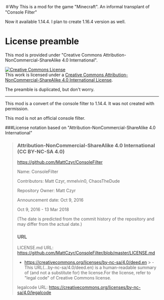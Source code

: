 ＃Why
This is a mod for the game "Minecraft".
An informal transplant of "Console Filter"

Now it available 1.14.4.
I plan to create 1.16.4 version as well.

# License preamble
This mod is provided under "Creative Commons Attribution-NonCommercial-ShareAlike 4.0 International".

<a rel="license" href="http://creativecommons.org/licenses/by-nc-sa/4.0/"><img alt="Creative Commons License" style="border-width:0" src="https://i.creativecommons.org/l/by-nc-sa/4.0/88x31.png" /></a><br />This work is licensed under a <a rel="license" href="http://creativecommons.org/licenses/by-nc-sa/4.0/">Creative Commons Attribution-NonCommercial-ShareAlike 4.0 International License</a>.

The preamble is duplicated, but don't worry.
<hr>
This mod is a convert of the console filter to 1.14.4.
It was not created with permission.

This mod is not an official console filter.

###License notation based on "Attribution-NonCommercial-ShareAlike 4.0 International"
<p></p>

> ### Attribution-NonCommercial-ShareAlike 4.0 International (CC BY-NC-SA 4.0)
>
>
> https://github.com/MattCzyr/ConsoleFilter
>
> Name: ConsoleFilter
>
> Contributors: Matt Czyr, mmelvin0, ChaosTheDude
>
> Repository Owner: Matt Czyr
>
> Announcement date: Oct 9, 2016
>
> Oct 9, 2016 - 13 Mar 2018
>
> (The date is predicted from the commit history of the repository and may differ from the actual date.)
>
> ### URL
>
> LICENSE.md URL: https://github.com/MattCzyr/ConsoleFilter/blob/master/LICENSE.md
>
> - https://creativecommons.org/licenses/by-nc-sa/4.0/deed.en
    >   - This URL(...by-nc-sa/4.0/deed.en) is a human-readable summary of (and not a substitute for) the license.For the license, refer to "legal code" of Creative Commons license.
>
>
> legalcode URL: https://creativecommons.org/licenses/by-nc-sa/4.0/legalcode
>